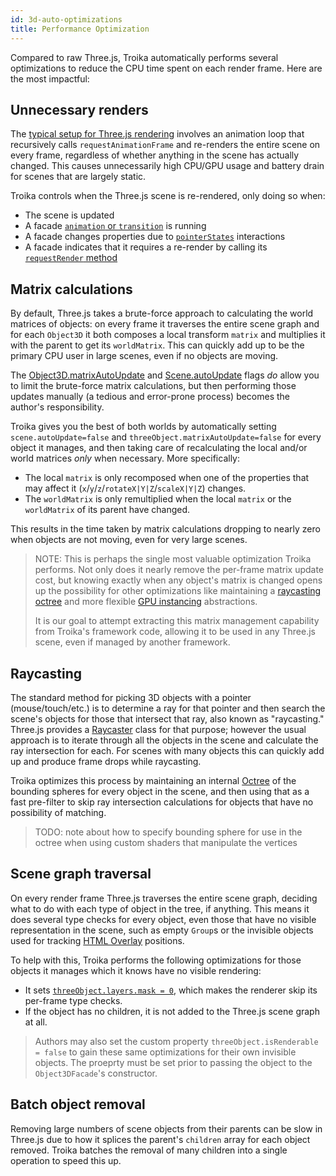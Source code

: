 ```yaml
---
id: 3d-auto-optimizations
title: Performance Optimization
---
```


Compared to raw Three.js, Troika automatically performs several optimizations to reduce the CPU time spent on each render frame. Here are the most impactful:

## Unnecessary renders

The [typical setup for Three.js rendering](https://threejs.org/docs/index.html#manual/en/introduction/Creating-a-scene) involves an animation loop that recursively calls `requestAnimationFrame` and re-renders the entire scene on every frame, regardless of whether anything in the scene has actually changed. This causes unnecessarily high CPU/GPU usage and battery drain for scenes that are largely static.

Troika controls when the Three.js scene is re-rendered, only doing so when:

* The scene is updated
* A facade [`animation` or `transition`](../troika-core/animations-and-transitions.md) is running
* A facade changes properties due to [`pointerStates`](../troika-core/interactivity-and-events.md#pointer-states) interactions
* A facade indicates that it requires a re-render by calling its [`requestRender` method](../troika-core/facades.md#requestrender)


## Matrix calculations

By default, Three.js takes a brute-force approach to calculating the world matrices of objects: on every frame it traverses the entire scene graph and for each `Object3D` it both composes a local transform `matrix` and multiplies it with the parent to get its `worldMatrix`. This can quickly add up to be the primary CPU user in large scenes, even if no objects are moving.

The [Object3D.matrixAutoUpdate](https://threejs.org/docs/#api/en/core/Object3D.matrixAutoUpdate) and [Scene.autoUpdate](https://threejs.org/docs/#api/en/scenes/Scene.autoUpdate) flags _do_ allow you to limit the brute-force matrix calculations, but then performing those updates manually (a tedious and error-prone process) becomes the author's responsibility.

Troika gives you the best of both worlds by automatically setting `scene.autoUpdate=false` and `threeObject.matrixAutoUpdate=false` for every object it manages, and then taking care of recalculating the local and/or world matrices _only_ when necessary. More specifically:

* The local `matrix` is only recomposed when one of the properties that may affect it (`x`/`y`/`z`/`rotateX|Y|Z`/`scaleX|Y|Z`) changes.
* The `worldMatrix` is only remultiplied when the local `matrix` or the `worldMatrix` of its parent have changed.

This results in the time taken by matrix calculations dropping to nearly zero when objects are not moving, even for very large scenes.

> NOTE: This is perhaps the single most valuable optimization Troika performs. Not only does it nearly remove the per-frame matrix update cost, but knowing exactly when any object's matrix is changed opens up the possibility for other optimizations like maintaining a [raycasting octree](#raycasting) and more flexible [GPU instancing](./instancing.md) abstractions.
> 
> It is our goal to attempt extracting this matrix management capability from Troika's framework code, allowing it to be used in any Three.js scene, even if managed by another framework.


## Raycasting

The standard method for picking 3D objects with a pointer (mouse/touch/etc.) is to determine a ray for that pointer and then search the scene's objects for those that intersect that ray, also known as "raycasting." Three.js provides a [Raycaster](https://threejs.org/docs/#api/en/core/Raycaster) class for that purpose; however the usual approach is to iterate through all the objects in the scene and calculate the ray intersection for each. For scenes with many objects this can quickly add up and produce frame drops while raycasting.

Troika optimizes this process by maintaining an internal [Octree](https://en.wikipedia.org/wiki/Octree) of the bounding spheres for every object in the scene, and then using that as a fast pre-filter to skip ray intersection calculations for objects that have no possibility of matching.

> TODO: note about how to specify bounding sphere for use in the octree when using custom shaders that manipulate the vertices


## Scene graph traversal

On every render frame Three.js traverses the entire scene graph, deciding what to do with each type of object in the tree, if anything. This means it does several type checks for every object, even those that have no visible representation in the scene, such as empty `Group`s or the invisible objects used for tracking [HTML Overlay](./html-overlays.md) positions.

To help with this, Troika performs the following optimizations for those objects it manages which it knows have no visible rendering:

* It sets [`threeObject.layers.mask = 0`](https://threejs.org/docs/#api/en/core/Object3D.layers), which makes the renderer skip its per-frame type checks.
* If the object has no children, it is not added to the Three.js scene graph at all.

> Authors may also set the custom property `threeObject.isRenderable = false` to gain these same optimizations for their own invisible objects. The proeprty must be set prior to passing the object to the `Object3DFacade`'s constructor.


## Batch object removal

Removing large numbers of scene objects from their parents can be slow in Three.js due to how it splices the parent's `children` array for each object removed. Troika batches the removal of many children into a single operation to speed this up.
